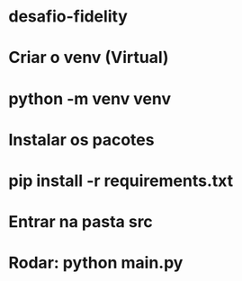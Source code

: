 # desafio-fidelity


# Criar o venv (Virtual)
# python -m venv venv

# Instalar os pacotes
# pip install -r requirements.txt

# Entrar na pasta src
# Rodar: python main.py